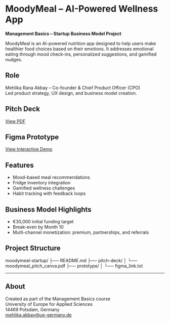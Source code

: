 # MoodyMeal – AI-Powered Wellness App

**Management Basics – Startup Business Model Project**

MoodyMeal is an AI-powered nutrition app designed to help users make healthier food choices based on their emotions. It addresses emotional eating through mood check-ins, personalized suggestions, and gamified nudges.

## Role
Mehlika Rana Akbay – Co-founder & Chief Product Officer (CPO)  
Led product strategy, UX design, and business model creation.

## Pitch Deck  
[ View PDF](./pitch-deck/moodymeal_pitch_canva.pdf)

## Figma Prototype  
[ View Interactive Demo](https://www.figma.com/proto/Mwxahq3OIDGtESGXGCfuPQ/MoodyMeal-Website-Prototype?node-id=17-40&t=BsoTemTv7SESPMk4-1&starting-point-node-id=17%3A40)

## Features
- Mood-based meal recommendations  
- Fridge inventory integration  
- Gamified wellness challenges  
- Habit tracking with feedback loops

## Business Model Highlights
- €30,000 initial funding target  
- Break-even by Month 10  
- Multi-channel monetization: premium, partnerships, and referrals

## Project Structure
moodymeal-startup/
├── README.md
├── pitch-deck/
│   └── moodymeal_pitch_canva.pdf
├── prototype/
│   └── figma_link.txt

---
## About

Created as part of the Management Basics course  
University of Europe for Applied Sciences  
14469 Potsdam, Germany  
mehlika.akbay@ue-germany.de
